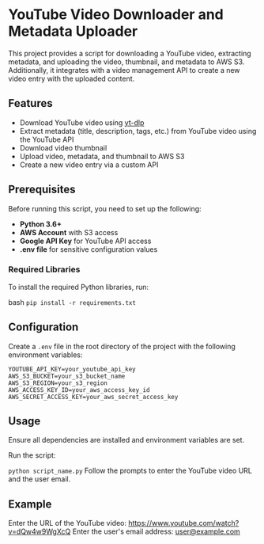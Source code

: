 # YouTube Video Downloader and Metadata Uploader

This project provides a script for downloading a YouTube video, extracting metadata, and uploading the video, thumbnail, and metadata to AWS S3. Additionally, it integrates with a video management API to create a new video entry with the uploaded content.

## Features

- Download YouTube video using [yt-dlp](https://github.com/yt-dlp/yt-dlp)
- Extract metadata (title, description, tags, etc.) from YouTube video using the YouTube API
- Download video thumbnail
- Upload video, metadata, and thumbnail to AWS S3
- Create a new video entry via a custom API

## Prerequisites

Before running this script, you need to set up the following:

- **Python 3.6+**
- **AWS Account** with S3 access
- **Google API Key** for YouTube API access
- **.env file** for sensitive configuration values

### Required Libraries

To install the required Python libraries, run:

bash
```pip install -r requirements.txt```

## Configuration
Create a ```.env``` file in the root directory of the project with the following environment variables:

```
YOUTUBE_API_KEY=your_youtube_api_key
AWS_S3_BUCKET=your_s3_bucket_name
AWS_S3_REGION=your_s3_region
AWS_ACCESS_KEY_ID=your_aws_access_key_id
AWS_SECRET_ACCESS_KEY=your_aws_secret_access_key
```

## Usage
Ensure all dependencies are installed and environment variables are set.

Run the script:

```python script_name.py```
Follow the prompts to enter the YouTube video URL and the user email.

## Example
Enter the URL of the YouTube video: https://www.youtube.com/watch?v=dQw4w9WgXcQ
Enter the user's email address: user@example.com
